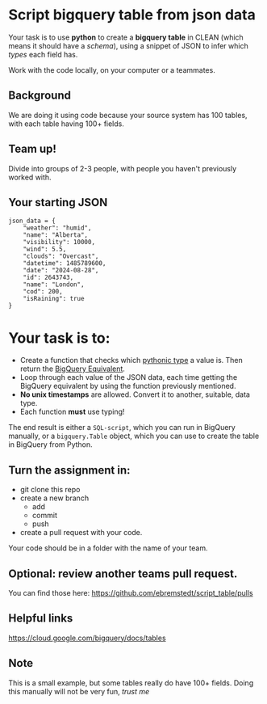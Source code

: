 # Script bigquery table from json data

Your task is to use **python** to create a **bigquery table** in CLEAN (which means it should have a *schema*), using a snippet of JSON to infer which *types* each field has.

Work with the code locally, on your computer or a teammates.

## Background

We are doing it using code because your source system has 100 tables, with each table having 100+ fields.

## Team up!

Divide into groups of 2-3 people, with people you haven't previously worked with.

## Your starting JSON

```
json_data = {
    "weather": "humid",
    "name": "Alberta",
    "visibility": 10000,
    "wind": 5.5,
    "clouds": "Overcast",
    "datetime": 1485789600,
    "date": "2024-08-28",
    "id": 2643743,
    "name": "London",
    "cod": 200,
    "isRaining": true
}
```

# Your task is to:
- Create a function that checks which [pythonic type](https://www.w3schools.com/python/python_datatypes.asp) a value is. Then return the [BigQuery Equivalent](https://cloud.google.com/bigquery/docs/reference/standard-sql/data-types).
- Loop through each value of the JSON data, each time getting the BigQuery equivalent by using the function previously mentioned.
- **No unix timestamps** are allowed. Convert it to another, suitable, data type.
- Each function **must** use typing!

The end result is either a `SQL-script`, which you can run in BigQuery manually, or a `bigquery.Table` object, which you can use to create the table in BigQuery from Python.

## Turn the assignment in:

- git clone this repo
- create a new branch
    - add
    - commit
    - push
- create a pull request with your code.

Your code should be in a folder with the name of your team.

## Optional: review another teams pull request.

You can find those here:
https://github.com/ebremstedt/script_table/pulls

## Helpful links

https://cloud.google.com/bigquery/docs/tables


## Note

This is a small example, but some tables really do have 100+ fields. Doing this manually will not be very fun, _trust me_
